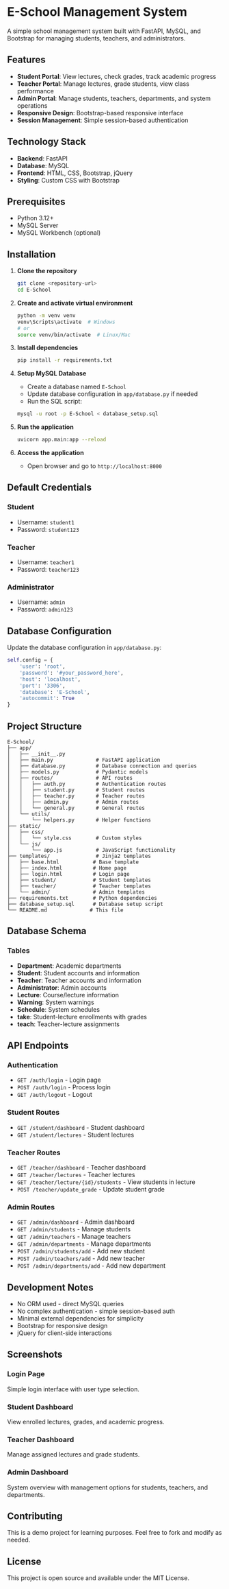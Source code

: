 # E-School Management System

A simple school management system built with FastAPI, MySQL, and Bootstrap for managing students, teachers, and administrators.

## Features

- **Student Portal**: View lectures, check grades, track academic progress
- **Teacher Portal**: Manage lectures, grade students, view class performance
- **Admin Portal**: Manage students, teachers, departments, and system operations
- **Responsive Design**: Bootstrap-based responsive interface
- **Session Management**: Simple session-based authentication

## Technology Stack

- **Backend**: FastAPI
- **Database**: MySQL
- **Frontend**: HTML, CSS, Bootstrap, jQuery
- **Styling**: Custom CSS with Bootstrap

## Prerequisites

- Python 3.12+
- MySQL Server
- MySQL Workbench (optional)

## Installation

1. **Clone the repository**
   ```bash
   git clone <repository-url>
   cd E-School
   ```

2. **Create and activate virtual environment**
   ```bash
   python -m venv venv
   venv\Scripts\activate  # Windows
   # or
   source venv/bin/activate  # Linux/Mac
   ```

3. **Install dependencies**
   ```bash
   pip install -r requirements.txt
   ```

4. **Setup MySQL Database**
   - Create a database named `E-School`
   - Update database configuration in `app/database.py` if needed
   - Run the SQL script:
   ```bash
   mysql -u root -p E-School < database_setup.sql
   ```

5. **Run the application**
   ```bash
   uvicorn app.main:app --reload
   ```

6. **Access the application**
   - Open browser and go to `http://localhost:8000`

## Default Credentials

### Student
- Username: `student1`
- Password: `student123`

### Teacher
- Username: `teacher1`
- Password: `teacher123`

### Administrator
- Username: `admin`
- Password: `admin123`

## Database Configuration

Update the database configuration in `app/database.py`:

```python
self.config = {
    'user': 'root',
    'password': '#your_password_here',
    'host': 'localhost',
    'port': '3306',
    'database': 'E-School',
    'autocommit': True
}
```

## Project Structure

```
E-School/
├── app/
│   ├── __init__.py
│   ├── main.py              # FastAPI application
│   ├── database.py          # Database connection and queries
│   ├── models.py            # Pydantic models
│   ├── routes/              # API routes
│   │   ├── auth.py          # Authentication routes
│   │   ├── student.py       # Student routes
│   │   ├── teacher.py       # Teacher routes
│   │   ├── admin.py         # Admin routes
│   │   └── general.py       # General routes
│   └── utils/
│       └── helpers.py       # Helper functions
├── static/
│   ├── css/
│   │   └── style.css        # Custom styles
│   └── js/
│       └── app.js           # JavaScript functionality
├── templates/               # Jinja2 templates
│   ├── base.html           # Base template
│   ├── index.html          # Home page
│   ├── login.html          # Login page
│   ├── student/            # Student templates
│   ├── teacher/            # Teacher templates
│   └── admin/              # Admin templates
├── requirements.txt        # Python dependencies
├── database_setup.sql      # Database setup script
└── README.md              # This file
```

## Database Schema

### Tables
- **Department**: Academic departments
- **Student**: Student accounts and information
- **Teacher**: Teacher accounts and information
- **Administrator**: Admin accounts
- **Lecture**: Course/lecture information
- **Warning**: System warnings
- **Schedule**: System schedules
- **take**: Student-lecture enrollments with grades
- **teach**: Teacher-lecture assignments

## API Endpoints

### Authentication
- `GET /auth/login` - Login page
- `POST /auth/login` - Process login
- `GET /auth/logout` - Logout

### Student Routes
- `GET /student/dashboard` - Student dashboard
- `GET /student/lectures` - Student lectures

### Teacher Routes
- `GET /teacher/dashboard` - Teacher dashboard
- `GET /teacher/lectures` - Teacher lectures
- `GET /teacher/lecture/{id}/students` - View students in lecture
- `POST /teacher/update_grade` - Update student grade

### Admin Routes
- `GET /admin/dashboard` - Admin dashboard
- `GET /admin/students` - Manage students
- `GET /admin/teachers` - Manage teachers
- `GET /admin/departments` - Manage departments
- `POST /admin/students/add` - Add new student
- `POST /admin/teachers/add` - Add new teacher
- `POST /admin/departments/add` - Add new department

## Development Notes

- No ORM used - direct MySQL queries
- No complex authentication - simple session-based auth
- Minimal external dependencies for simplicity
- Bootstrap for responsive design
- jQuery for client-side interactions

## Screenshots

### Login Page
Simple login interface with user type selection.

### Student Dashboard
View enrolled lectures, grades, and academic progress.

### Teacher Dashboard
Manage assigned lectures and grade students.

### Admin Dashboard
System overview with management options for students, teachers, and departments.

## Contributing

This is a demo project for learning purposes. Feel free to fork and modify as needed.

## License

This project is open source and available under the MIT License.
